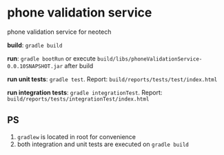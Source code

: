# phone validation service
phone validation service for neotech

**build**: ```gradle build```

**run**: ```gradle bootRun``` or execute ```build/libs/phoneValidationService-0.0.10SNAPSHOT.jar``` after build

**run unit tests**: ```gradle test```. Report: ```build/reports/tests/test/index.html```

**run integration tests**: ```gradle integrationTest```. Report: ```build/reports/tests/integrationTest/index.html```

## PS
1. `gradlew` is located in root for convenience
2. both integration and unit tests are executed on ```gradle build```